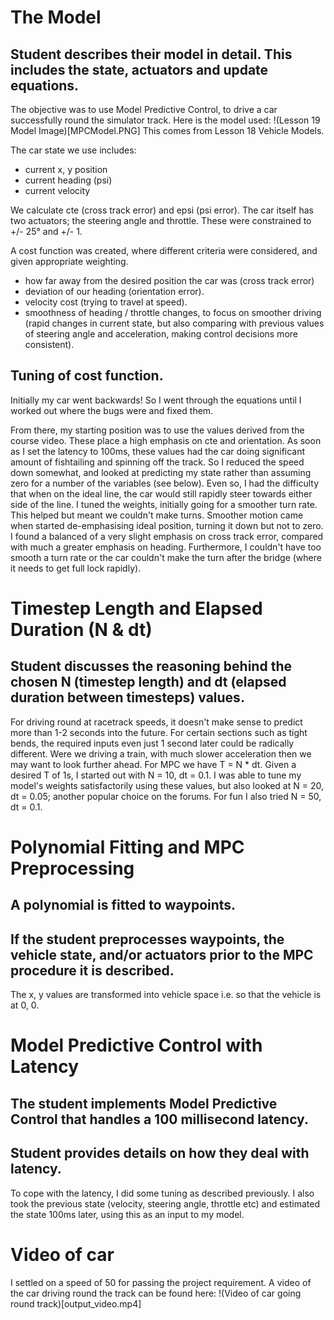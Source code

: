 # The Model
## Student describes their model in detail. This includes the state, actuators and update equations.
The objective was to use Model Predictive Control, to drive a car successfully round the simulator track.
Here is the model used:
!(Lesson 19 Model Image)[MPCModel.PNG]
This comes from Lesson 18 Vehicle Models.

The car state we use includes:
- current x, y position
- current heading (psi)
- current velocity 

We calculate cte (cross track error) and epsi (psi error).
The car itself has two actuators; the steering angle and throttle. These were constrained to +/- 25° and +/- 1. 

A cost function was created, where different criteria were considered, and given appropriate weighting.
- how far away from the desired position the car was (cross track error)
- deviation of our heading (orientation error).
- velocity cost (trying to travel at speed).
- smoothness of heading / throttle changes, to focus on smoother driving (rapid changes in current state, but also comparing with previous values of steering angle and acceleration, making control decisions more consistent).

## Tuning of cost function.
Initially my car went backwards! So I went through the equations until I worked out where the bugs were and fixed them.

From there, my starting position was to use the values derived from the course video. These place a high emphasis on cte and orientation. 
As soon as I set the latency to 100ms, these values had the car doing significant amount of fishtailing and spinning off the track.
So I reduced the speed down somewhat, and looked at predicting my state rather than assuming zero for a number of the variables (see below).
Even so, I had the difficulty that when on the ideal line, the car would still rapidly steer towards either side of the line. 
I tuned the weights, initially going for a smoother turn rate. This helped but meant we couldn't make turns. Smoother motion came when started de-emphasising ideal position, turning it down but not to zero.
I found a balanced of a very slight emphasis on cross track error, compared with much a greater emphasis on heading. Furthermore, I couldn't have too smooth a turn rate or the car couldn't make the turn after the bridge (where it needs to get full lock rapidly).

# Timestep Length and Elapsed Duration (N & dt)
## Student discusses the reasoning behind the chosen N (timestep length) and dt (elapsed duration between timesteps) values. 

For driving round at racetrack speeds, it doesn't make sense to predict more than 1-2 seconds into the future. For certain sections such as tight bends, the required inputs even just 1 second later could be radically different. Were we driving a train, with much slower acceleration then we may want to look further ahead. 
For MPC we have T = N * dt. Given a desired T of 1s, I started out with N = 10, dt = 0.1. I was able to tune my model's weights satisfactorily using these values, but also looked at N = 20, dt = 0.05; another popular choice on the forums.
For fun I also tried N = 50, dt = 0.1.

# Polynomial Fitting and MPC Preprocessing
## A polynomial is fitted to waypoints.
## If the student preprocesses waypoints, the vehicle state, and/or actuators prior to the MPC procedure it is described.

The x, y values are transformed into vehicle space i.e. so that the vehicle is at 0, 0.

# Model Predictive Control with Latency
## The student implements Model Predictive Control that handles a 100 millisecond latency. 
## Student provides details on how they deal with latency.

To cope with the latency, I did some tuning as described previously. I also took the previous state (velocity, steering angle, throttle etc) and estimated the state 100ms later, using this as an input to my model.

# Video of car
I settled on a speed of 50 for passing the project requirement. A video of the car driving round the track can be found here:
!(Video of car going round track)[output_video.mp4]
